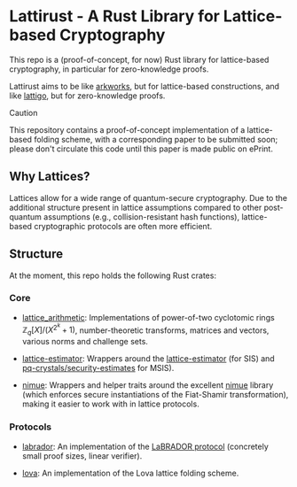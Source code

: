 # Lattirust - A Rust Library for Lattice-based Cryptography

This repo is a (proof-of-concept, for now) Rust library for lattice-based cryptography, in particular for zero-knowledge proofs. 

Lattirust aims to be like [arkworks](https://github.com/arkworks-rs), but for lattice-based constructions, and like [lattigo](https://github.com/tune-insight/lattigo), but for zero-knowledge proofs. 

> [!CAUTION]
> This repository contains a proof-of-concept implementation of a lattice-based folding scheme, with a corresponding paper to be submitted soon; please don't circulate this code until this paper is made public on ePrint.

## Why Lattices?

Lattices allow for a wide range of quantum-secure cryptography. Due to the additional structure present in lattice assumptions compared to other post-quantum assumptions (e.g., collision-resistant hash functions), lattice-based cryptographic protocols are often more efficient. 

## Structure
At the moment, this repo holds the following Rust crates: 

### Core

- [lattice_arithmetic](src/lattice_arithmetic): 
Implementations of power-of-two cyclotomic rings $\mathbb{Z}_q[X]/(X^{2^k}+1)$, number-theoretic transforms, matrices and vectors, various norms and challenge sets.

- [lattice-estimator](src/lattice-estimator):
Wrappers around the [lattice-estimator](https://github.com/malb/lattice-estimator) (for SIS) and [pq-crystals/security-estimates](https://github.com/pq-crystals/security-estimates) for MSIS). 

- [nimue](src/nimue):
Wrappers and helper traits around the excellent [nimue](https://github.com/arkworks-rs/nimue) library (which enforces secure instantiations of the Fiat-Shamir transformation), making it easier to work with in lattice protocols.

### Protocols

- [labrador](src/labrador):
An implementation of the [LaBRADOR protocol](https://eprint.iacr.org/2022/1341) (concretely small proof sizes, linear verifier). 

- [lova](src/lova):
An implementation of the Lova lattice folding scheme. 
